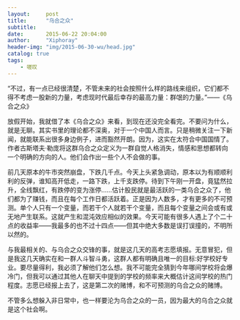 ```yaml
---
layout:     post
title:      "乌合之众"
subtitle:   
date:       2015-06-22 20:04:00
author:     "Xiphoray"
header-img: "img/2015-06-30-wu/head.jpg"
catalog: true
tags:     
    - 嗟叹
---
```



“不过，有一点已经很清楚，不管未来的社会按照什么样的路线来组织，它们都不得不考虑一股新的力量，考虑现时代最后幸存的最高力量：群氓的力量。”——《乌合之众》

放假开始，我就借了本《乌合之众》来看，到现在还没完全看完。不要问为什么，就是无聊。其实书里的理论都不深奥，对于一个中国人而言。只是稍微关注一下新闻，就能联系出很多身边例子，进而豁然开朗。因为，这实在太符合中国国情了。作者古斯塔夫·勒庞将这群乌合之众定义为一群自觉人格消失，情感和思想都转向一个明确的方向的人。他们会作出一些个人不会做的事。

前几天原本的牛市突然崩盘，下跌几千点。今天上头紧急调动，原本以为有顺顺利利的反弹，谁知高开低走，一路下跌，上千支跌停。待到下午刚一开盘，竟猛然拉升，全线飘红，有跌停的变为涨停……估计股民就是最活跃的一类乌合之众了，他们都为了赚钱，而且在每个工作日都活跃着。正是因为人数多，才有更多的不可预测。单个人只有一个变量，而若干个人就若干个变量，而且每个变量之间会或有或无地产生联系。这就产生和混沌效应相似的效果。今天可能有很多人遇上了个二十点的收益率——我最多的也不过十四点——但其中绝大多数是误打误撞的，不明所以然的。

与我最相关的、与乌合之众交锋的事，就是这几天的高考志愿填报。无意冒犯，但是我这几天确实在和一群人斗智斗勇，这群人都有明确且唯一的目标:好学校好专业。要尽量得利，我必须了解他们怎么想。我不可能完全猜到今年哪间学校将会爆冷门，但我可以通过其他人在聊天中提到的学校的频率来大概估计这间学校的热门程度。志愿已经报上去了，这是第二次的赌博，和不可预测的乌合之众的赌博。

不管多么想躲入非日常中，也一样要沦为乌合之众的一员，因为最大的乌合之众就是这个社会啊。

